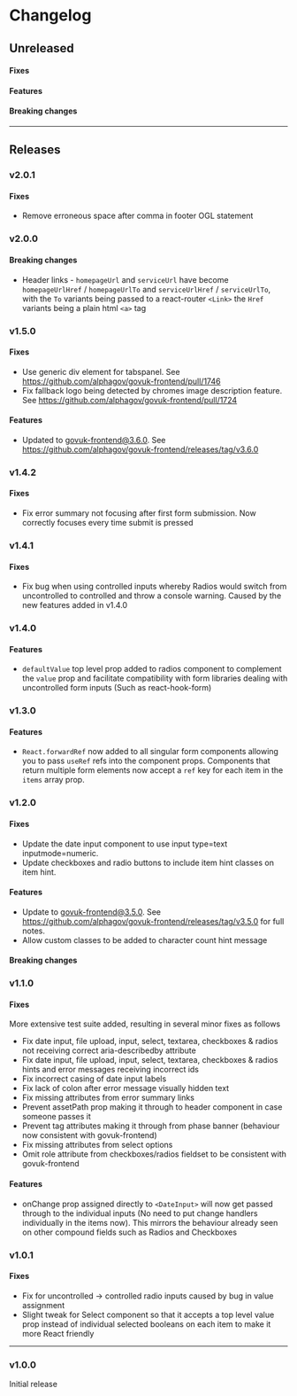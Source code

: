 # Changelog

## Unreleased

#### Fixes

#### Features

#### Breaking changes

---

## Releases

### v2.0.1

#### Fixes

- Remove erroneous space after comma in footer OGL statement

### v2.0.0

#### Breaking changes

- Header links - `homepageUrl` and `serviceUrl` have become `homepageUrlHref` / `homepageUrlTo` and `serviceUrlHref` / `serviceUrlTo`, with the `To` variants being passed to a react-router `<Link>` the `Href` variants being a plain html `<a>` tag

### v1.5.0

#### Fixes

- Use generic div element for tabspanel. See https://github.com/alphagov/govuk-frontend/pull/1746
- Fix fallback logo being detected by chromes image description feature. See https://github.com/alphagov/govuk-frontend/pull/1724

#### Features

- Updated to govuk-frontend@3.6.0. See https://github.com/alphagov/govuk-frontend/releases/tag/v3.6.0

### v1.4.2

#### Fixes

- Fix error summary not focusing after first form submission. Now correctly focuses every time submit is pressed

### v1.4.1

#### Fixes

- Fix bug when using controlled inputs whereby Radios would switch from uncontrolled to controlled and throw a console warning. Caused by the new features added in v1.4.0

### v1.4.0

#### Features

- `defaultValue` top level prop added to radios component to complement the `value` prop and facilitate compatibility with form libraries dealing with uncontrolled form inputs (Such as react-hook-form)

### v1.3.0

#### Features

- `React.forwardRef` now added to all singular form components allowing you to pass `useRef` refs into the component props. Components that return multiple form elements now accept a `ref` key for each item in the `items` array prop.

### v1.2.0

#### Fixes

- Update the date input component to use input type=text inputmode=numeric.
- Update checkboxes and radio buttons to include item hint classes on item hint.

#### Features

- Update to govuk-frontend@3.5.0. See https://github.com/alphagov/govuk-frontend/releases/tag/v3.5.0 for full notes.
- Allow custom classes to be added to character count hint message

#### Breaking changes

### v1.1.0

#### Fixes

More extensive test suite added, resulting in several minor fixes as follows

- Fix date input, file upload, input, select, textarea, checkboxes & radios not receiving correct aria-describedby attribute
- Fix date input, file upload, input, select, textarea, checkboxes & radios hints and error messages receiving incorrect ids
- Fix incorrect casing of date input labels
- Fix lack of colon after error message visually hidden text
- Fix missing attributes from error summary links
- Prevent assetPath prop making it through to header component in case someone passes it
- Prevent tag attributes making it through from phase banner (behaviour now consistent with govuk-frontend)
- Fix missing attributes from select options
- Omit role attribute from checkboxes/radios fieldset to be consistent with govuk-frontend

#### Features

- onChange prop assigned directly to `<DateInput>` will now get passed through to the individual inputs (No need to put change handlers individually in the items now). This mirrors the behaviour already seen on other compound fields such as Radios and Checkboxes

### v1.0.1

#### Fixes

- Fix for uncontrolled -> controlled radio inputs caused by bug in value assignment
- Slight tweak for Select component so that it accepts a top level value prop instead of individual selected booleans on each item to make it more React friendly

---

### v1.0.0

Initial release
